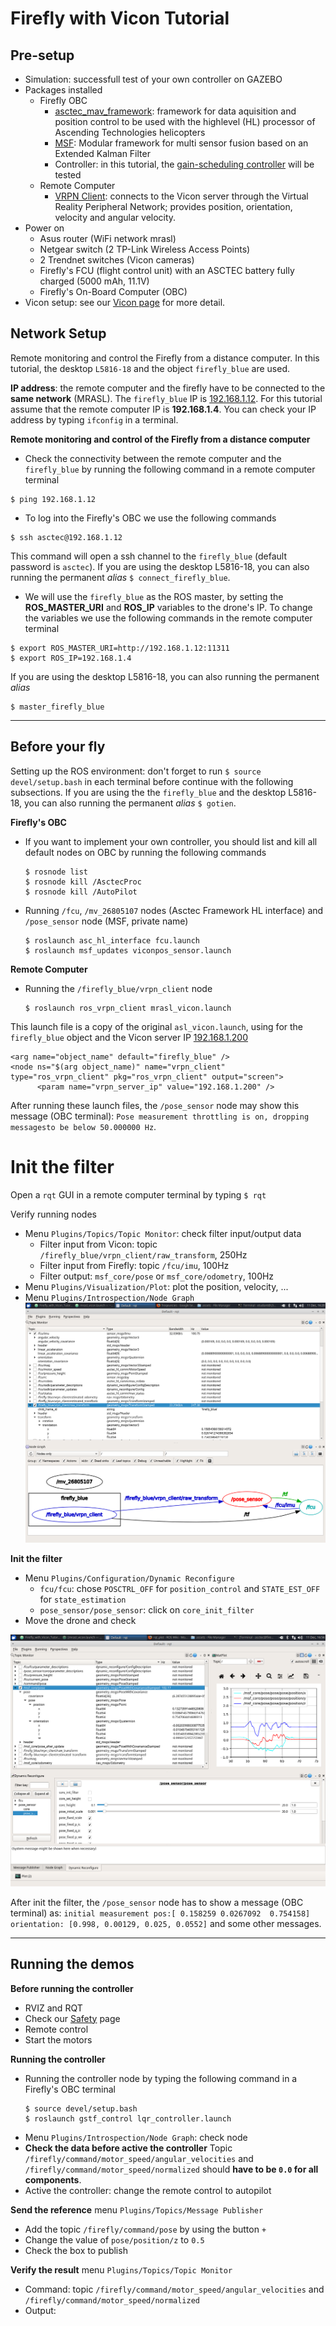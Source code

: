 # Firefly with Vicon Tutorial

## Pre-setup
  * Simulation: successfull test of your own controller on GAZEBO
  * Packages installed
    * Firefly OBC
      * [asctec_mav_framework](https://github.com/MRASL/asctec_mav_framework): framework for data aquisition and position control to be used with the highlevel (HL) processor of Ascending Technologies helicopters
      * [MSF](https://github.com/ethz-asl/ethzasl_msf): Modular framework for multi sensor fusion based  on an Extended Kalman Filter
      * Controller: in this tutorial, the [gain-scheduling controller](https://github.com/MRASL/gsft_control) will be tested
    * Remote Computer
      * [VRPN Client](/Equipment/Vicon/Usage): connects to the Vicon server through the Virtual Reality Peripheral Network; provides position, orientation, velocity and angular velocity.
  * Power on
    * Asus router (WiFi network mrasl)
    * Netgear switch (2 TP-Link Wireless Access Points)
    * 2 Trendnet switches (Vicon cameras)
    * Firefly's FCU (flight control unit) with an ASCTEC battery fully charged (5000 mAh, 11.1V)
    * Firefly's On-Board Computer (OBC)
  * Vicon setup: see our [Vicon page](/Equipment/Vicon/Calibration.md) for more detail.

## Network Setup
 Remote monitoring and control the Firefly from a distance computer. In this tutorial, the desktop `L5816-18` and the object `firefly_blue` are used.

**IP address**: the remote computer and the firefly have to be connected to the **same network** (MRASL). The `firefly_blue` IP is [192.168.1.12](/Equipment/Networking/LAN.md). For this tutorial assume that the remote computer IP is **192.168.1.4**. You can check your IP address by typing `ifconfig` in a terminal.

**Remote monitoring and control of the Firefly from a distance computer**
  *  Check the connectivity between the remote computer and the `firefly_blue`  by running the following command in a remote computer terminal
```
$ ping 192.168.1.12
```
  * To log into the Firefly's OBC we use the following commands
```
$ ssh asctec@192.168.1.12
```
This command will open a ssh channel to the `firefly_blue` (default password is `asctec`). If you are using the desktop L5816-18, you can also running the permanent *alias* `$ connect_firefly_blue`.

  * We will use the `firefly_blue` as the ROS master, by setting the **ROS_MASTER_URI** and **ROS_IP** variables to the drone's IP. To change the variables we use the following commands in the remote computer terminal
```
$ export ROS_MASTER_URI=http://192.168.1.12:11311
$ export ROS_IP=192.168.1.4
```
If you are using the desktop L5816-18, you can also running the permanent *alias*
```
$ master_firefly_blue
```

---

## Before your fly   
Setting up the ROS environment: don't forget to run `$ source devel/setup.bash` in each terminal before continue with the following subsections. If you are using the the `firefly_blue` and the desktop L5816-18, you can also running the permanent *alias* `$ gotien`.

**Firefly's OBC**
  *  If you want to implement your own controller, you should list and kill all default nodes on OBC by running the following commands
      ```
      $ rosnode list
      $ rosnode kill /AsctecProc
      $ rosnode kill /AutoPilot
      ```
  * Running `/fcu`, `/mv_26805107` nodes (Asctec Framework HL interface) and `/pose_sensor` node (MSF, private name)
    ```
    $ roslaunch asc_hl_interface fcu.launch
    $ roslaunch msf_updates viconpos_sensor.launch
    ```

**Remote Computer**
  * Running the `/firefly_blue/vrpn_client` node
    ```
    $ roslaunch ros_vrpn_client mrasl_vicon.launch
    ```
  This launch file is a copy of the original `asl_vicon.launch`, using for the `firefly_blue` object and the Vicon server IP [192.168.1.200](/Equipment/Networking/LAN.md)
  ```
  <arg name="object_name" default="firefly_blue" />
  <node ns="$(arg object_name)" name="vrpn_client" type="ros_vrpn_client" pkg="ros_vrpn_client" output="screen">
        <param name="vrpn_server_ip" value="192.168.1.200" />
  ```

After running these launch files, the `/pose_sensor` node may show this message (OBC terminal): `Pose measurement throttling is on, dropping messagesto be below 50.000000 Hz`.

# Init the filter
Open a `rqt` GUI in a remote computer terminal by typing `$ rqt`

Verify running nodes
  * Menu `Plugins/Topics/Topic Monitor`: check filter input/output data
    * Filter input from Vicon: topic `/firefly_blue/vrpn_client/raw_transform`, 250Hz
    * Filter input from Firefly: topic `/fcu/imu`, 100Hz
    * Filter output: `msf_core/pose` or `msf_core/odometry`, 100Hz
  * Menu `Plugins/Visualization/Plot`: plot the position, velocity, ...
  * Menu `Plugins/Introspection/Node Graph`
      ![](/assets/firefly_nodes.png)

**Init the filter**
  * Menu `Plugins/Configuration/Dynamic Reconfigure`
    * `fcu/fcu`: chose `POSCTRL_OFF` for `position_control` and `STATE_EST_OFF` for `state_estimation`
    * `pose_sensor/pose_sensor`: click on `core_init_filter`
  * Move the drone and check

  ![](/assets/firefly_nodes2.png)

After init the filter, the `/pose_sensor` node has to show a message (OBC terminal) as: `initial measurement pos:[ 0.158259 0.0267092  0.754158] orientation: [0.998, 0.00129, 0.025, 0.0552]` and some other messages.

---

## Running the demos   
**Before running the controller**
  * RVIZ and RQT
  * Check our [Safety](/UAV/Safety) page
  * Remote control
  * Start the motors


**Running the controller**
  * Running the controller node by typing the following command in a Firefly's OBC terminal
    ```
    $ source devel/setup.bash
    $ roslaunch gstf_control lqr_controller.launch
    ```
  * Menu `Plugins/Introspection/Node Graph`: check node
  * **Check the data before active the controller**
  Topic `/firefly/command/motor_speed/angular_velocities` and `/firefly/command/motor_speed/normalized` should **have to be `0.0` for all components**.
  * Active the controller: change the remote control to autopilot


**Send the reference**
menu `Plugins/Topics/Message Publisher`
  * Add the topic `/firefly/command/pose` by using the button `+`
  * Change the value of `pose/position/z` to `0.5`
  * Check the box to publish


**Verify the result**
menu `Plugins/Topics/Topic Monitor`
  * Command: topic `/firefly/command/motor_speed/angular_velocities` and `/firefly/command/motor_speed/normalized`
  * Output:
